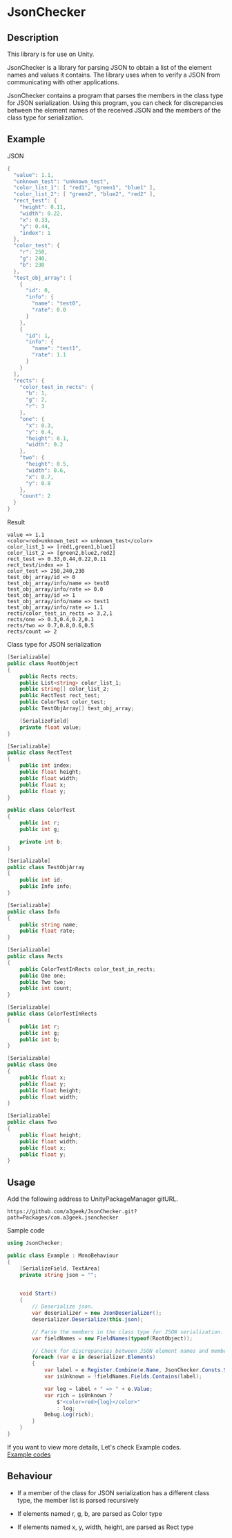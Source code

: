JsonChecker
===


## Description
This library is for use on Unity.

JsonChecker is a library for parsing JSON to obtain a list of the element names and values it contains.
The library uses when to verify a JSON from communicating with other applications.

JsonChecker contains a program that parses the members in the class type for JSON serialization.
Using this program, you can check for discrepancies between the element names of the received JSON and the members of the class type for serialization.

## Example
JSON
```` csharp
{
  "value": 1.1,
  "unknown_test": "unknown_test",
  "color_list_1": [ "red1", "green1", "blue1" ],
  "color_list_2": [ "green2", "blue2", "red2" ],
  "rect_test": {
    "height": 0.11,
    "width": 0.22,
    "x": 0.33,
    "y": 0.44,
    "index": 1
  },
  "color_test": {
    "r": 250,
    "g": 240,
    "b": 230
  },
  "test_obj_array": [
    {
      "id": 0,
      "info": {
        "name": "test0",
        "rate": 0.0
      }
    },
    {
      "id": 1,
      "info": {
        "name": "test1",
        "rate": 1.1
      }
    }
  ],
  "rects": {
    "color_test_in_rects": {
      "b": 1,
      "g": 2,
      "r": 3
    },
    "one": {
      "x": 0.3,
      "y": 0.4,
      "height": 0.1,
      "width": 0.2
    },
    "two": {
      "height": 0.5,
      "width": 0.6,
      "x": 0.7,
      "y": 0.8
    },
    "count": 2
  }
}
````

Result
````
value => 1.1
<color=red>unknown_test => unknown_test</color>
color_list_1 => [red1,green1,blue1]
color_list_2 => [green2,blue2,red2]
rect_test => 0.33,0.44,0.22,0.11
rect_test/index => 1
color_test => 250,240,230
test_obj_array/id => 0
test_obj_array/info/name => test0
test_obj_array/info/rate => 0.0
test_obj_array/id => 1
test_obj_array/info/name => test1
test_obj_array/info/rate => 1.1
rects/color_test_in_rects => 3,2,1
rects/one => 0.3,0.4,0.2,0.1
rects/two => 0.7,0.8,0.6,0.5
rects/count => 2
````

Class type for JSON serialization
```` csharp
[Serializable]
public class RootObject
{
    public Rects rects;
    public List<string> color_list_1;
    public string[] color_list_2;
    public RectTest rect_test;
    public ColorTest color_test;
    public TestObjArray[] test_obj_array;

    [SerializeField]
    private float value;
}

[Serializable]
public class RectTest
{
    public int index;
    public float height;
    public float width;
    public float x;
    public float y;
}

public class ColorTest
{
    public int r;
    public int g;

    private int b;
}

[Serializable]
public class TestObjArray
{
    public int id;
    public Info info;
}

[Serializable]
public class Info
{
    public string name;
    public float rate;
}

[Serializable]
public class Rects
{
    public ColorTestInRects color_test_in_rects;
    public One one;
    public Two two;
    public int count;
}

[Serializable]
public class ColorTestInRects
{
    public int r;
    public int g;
    public int b;
}

[Serializable]
public class One
{
    public float x;
    public float y;
    public float height;
    public float width;
}

[Serializable]
public class Two
{
    public float height;
    public float width;
    public float x;
    public float y;
}
````

## Usage
Add the following address to UnityPackageManager gitURL.
````
https://github.com/a3geek/JsonChecker.git?path=Packages/com.a3geek.jsonchecker
````

Sample code
```` csharp
using JsonChecker;

public class Example : MonoBehaviour
{
    [SerializeField, TextArea]
    private string json = "";

    
    void Start()
    {
        // Deserialize json.
        var deserializer = new JsonDeserializer();
        deserializer.Deserialize(this.json);

        // Parse the members in the class type for JSON serialization.
        var fieldNames = new FieldNames(typeof(RootObject));

        // Check for discrepancies between JSON element names and members of the class type for serialization.
        foreach (var e in deserializer.Elements)
        {
            var label = e.Register.Combine(e.Name, JsonChecker.Consts.Slash);
            var isUnknown = !fieldNames.Fields.Contains(label);

            var log = label + " => " + e.Value;
            var rich = isUnknown ?
                $"<color=red>{log}</color>"
                : log;
            Debug.Log(rich);
        }
    }
}
````
If you want to view more details, Let's check Example codes.  
[Example codes](Assets/JsonChecker/Examples/)

## Behaviour
- If a member of the class for JSON serialization has a different class type, the member list is parsed recursively

- If elements named r, g, b, are parsed as Color type
  
- If elements named x, y, width, height, are parsed as Rect type

